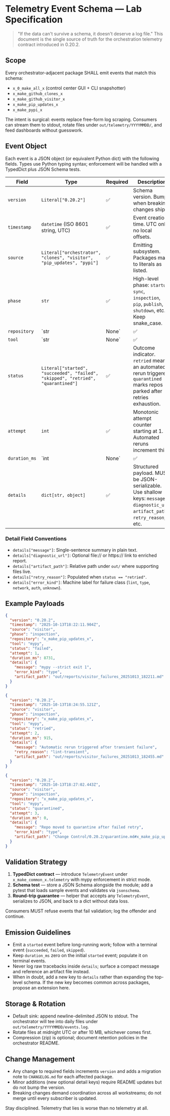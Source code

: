 # Telemetry Event Schema — Lab Specification

> "If the data can't survive a schema, it doesn't deserve a log file." This document is the single source of truth for the orchestration telemetry contract introduced in 0.20.2.

## Scope
Every orchestrator-adjacent package SHALL emit events that match this schema:

- `x_0_make_all_x` (control center GUI + CLI snapshotter)
- `x_make_github_clones_x`
- `x_make_github_visitor_x`
- `x_make_pip_updates_x`
- `x_make_pypi_x`

The intent is surgical: events replace free-form log scraping. Consumers can stream them to stdout, rotate files under `out/telemetry/YYYYMMDD/`, and feed dashboards without guesswork.

## Event Object
Each event is a JSON object (or equivalent Python dict) with the following fields. Types use Python typing syntax; enforcement will be handled with a TypedDict plus JSON Schema tests.

| Field | Type | Required | Description |
| --- | --- | --- | --- |
| `version` | `Literal["0.20.2"]` | ✅ | Schema version. Bump when breaking changes ship. |
| `timestamp` | `datetime` (ISO 8601 string, UTC) | ✅ | Event creation time. UTC only; no local offsets. |
| `source` | `Literal["orchestrator", "clones", "visitor", "pip_updates", "pypi"]` | ✅ | Emitting subsystem. Packages map to literals as listed. |
| `phase` | `str` | ✅ | High-level phase: `startup`, `sync`, `inspection`, `pip`, `publish`, `shutdown`, etc. Keep snake_case. |
| `repository` | `str | None` | ✅ | Repo slug (`x_make_github_clones_x`, etc.). Null when the event is global. |
| `tool` | `str | None` | ✅ | Specific tool execution (`ruff_check`, `mypy`, `git_fetch`). Null when not applicable. |
| `status` | `Literal["started", "succeeded", "failed", "skipped", "retried", "quarantined"]` | ✅ | Outcome indicator. `retried` means an automated rerun triggered. `quarantined` marks repos parked after retries exhaustion. |
| `attempt` | `int` | ✅ | Monotonic attempt counter starting at 1. Automated reruns increment this. |
| `duration_ms` | `int | None` | ✅ | Milliseconds spent on the action. Null if event represents a start without a finish yet. |
| `details` | `dict[str, object]` | ✅ | Structured payload. MUST be JSON-serializable. Use shallow keys: `message`, `diagnostic_url`, `artifact_path`, `retry_reason`, etc. |

### Detail Field Conventions
- `details["message"]`: Single-sentence summary in plain text.
- `details["diagnostic_url"]`: Optional file:// or https:// link to enriched report.
- `details["artifact_path"]`: Relative path under `out/` where supporting files live.
- `details["retry_reason"]`: Populated when `status == "retried"`.
- `details["error_kind"]`: Machine label for failure class (`lint`, `type`, `network`, `auth`, `unknown`).

## Example Payloads

```json
{
  "version": "0.20.2",
  "timestamp": "2025-10-13T18:22:11.904Z",
  "source": "visitor",
  "phase": "inspection",
  "repository": "x_make_pip_updates_x",
  "tool": "mypy",
  "status": "failed",
  "attempt": 1,
  "duration_ms": 8731,
  "details": {
    "message": "mypy --strict exit 1",
    "error_kind": "type",
    "artifact_path": "out/reports/visitor_failures_20251013_182211.md"
  }
}
```

```json
{
  "version": "0.20.2",
  "timestamp": "2025-10-13T18:24:55.121Z",
  "source": "visitor",
  "phase": "inspection",
  "repository": "x_make_pip_updates_x",
  "tool": "mypy",
  "status": "retried",
  "attempt": 2,
  "duration_ms": 915,
  "details": {
    "message": "Automatic rerun triggered after transient failure",
    "retry_reason": "lint-transient",
    "artifact_path": "out/reports/visitor_failures_20251013_182455.md"
  }
}
```

```json
{
  "version": "0.20.2",
  "timestamp": "2025-10-13T18:27:02.443Z",
  "source": "visitor",
  "phase": "inspection",
  "repository": "x_make_pip_updates_x",
  "tool": "mypy",
  "status": "quarantined",
  "attempt": 3,
  "duration_ms": 0,
  "details": {
    "message": "Repo moved to quarantine after failed retry",
    "error_kind": "type",
    "artifact_path": "Change Control/0.20.2/quarantine.md#x_make_pip_updates_x"
  }
}
```

## Validation Strategy
1. **TypedDict contract** — introduce `TelemetryEvent` under `x_make_common_x.telemetry` with mypy enforcement in strict mode.
2. **Schema test** — store a JSON Schema alongside the module; add a pytest that loads sample events and validates via `jsonschema`.
3. **Round-trip guarantee** — helper that accepts any `TelemetryEvent`, serializes to JSON, and back to a dict without data loss.

Consumers MUST refuse events that fail validation; log the offender and continue.

## Emission Guidelines
- Emit a `started` event before long-running work; follow with a terminal event (`succeeded`, `failed`, `skipped`).
- Keep `duration_ms` zero on the initial `started` event; populate it on terminal events.
- Never log raw tracebacks inside `details`; surface a compact message and reference an artifact file instead.
- When in doubt, add a new key to `details` rather than expanding the top-level schema. If the new key becomes common across packages, propose an extension here.

## Storage & Rotation
- Default sink: append newline-delimited JSON to stdout. The orchestrator will tee into daily files under `out/telemetry/YYYYMMDD/events.log`.
- Rotate files at midnight UTC or after 10 MB, whichever comes first.
- Compression (zip) is optional; document retention policies in the orchestrator README.

## Change Management
- Any change to required fields increments `version` and adds a migration note to `CHANGELOG.md` for each affected package.
- Minor additions (new optional detail keys) require README updates but do not bump the version.
- Breaking changes demand coordination across all workstreams; do not merge until every subscriber is updated.

Stay disciplined. Telemetry that lies is worse than no telemetry at all.
